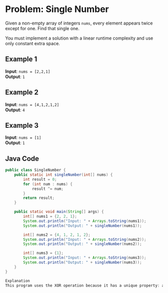 # Problem: Single Number

Given a non-empty array of integers `nums`, every element appears twice except for one. Find that single one.

You must implement a solution with a linear runtime complexity and use only constant extra space.

## Example 1
**Input**: `nums = [2,2,1]`  
**Output**: `1`

## Example 2
**Input**: `nums = [4,1,2,1,2]`  
**Output**: `4`

## Example 3
**Input**: `nums = [1]`  
**Output**: `1`

## Java Code
```java
public class SingleNumber {
    public static int singleNumber(int[] nums) {
        int result = 0;
        for (int num : nums) {
            result ^= num;
        }
        return result;
    }

    public static void main(String[] args) {
        int[] nums1 = {2, 2, 1};
        System.out.println("Input: " + Arrays.toString(nums1));
        System.out.println("Output: " + singleNumber(nums1));

        int[] nums2 = {4, 1, 2, 1, 2};
        System.out.println("Input: " + Arrays.toString(nums2));
        System.out.println("Output: " + singleNumber(nums2));

        int[] nums3 = {1};
        System.out.println("Input: " + Arrays.toString(nums3));
        System.out.println("Output: " + singleNumber(nums3));
    }
}

Explanation
This program uses the XOR operation because it has a unique property: a ^ a = 0 and a ^ 0 = a. So, when you XOR all the numbers together, pairs will cancel each other out, leaving the single number that appears only once.
